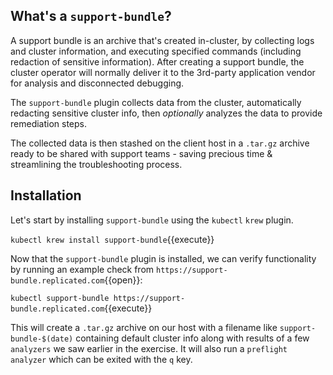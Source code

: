 ## What's a `support-bundle`?

A support bundle is an archive that's created in-cluster, by collecting logs and cluster information, and executing specified commands (including redaction of sensitive information). After creating a support bundle, the cluster operator will normally deliver it to the 3rd-party application vendor for analysis and disconnected debugging. 

The `support-bundle` plugin collects data from the cluster, automatically redacting sensitive cluster info, then *optionally* analyzes the data to provide remediation steps.

The collected data is then stashed on the client host in a `.tar.gz` archive ready to be shared with support teams - saving precious time & streamlining the troubleshooting process. 

## Installation

Let's start by installing `support-bundle` using the `kubectl` `krew` plugin. 

`kubectl krew install support-bundle`{{execute}}

Now that the `support-bundle` plugin is installed, we can verify functionality by running an example check from `https://support-bundle.replicated.com`{{open}}:

`kubectl support-bundle https://support-bundle.replicated.com`{{execute}}

This will create a `.tar.gz` archive on our host with a filename like `support-bundle-$(date)` containing default cluster info along with results of a few `analyzers` we saw earlier in the exercise. It will also run a `preflight` `analyzer` which can be exited with the `q` key.
